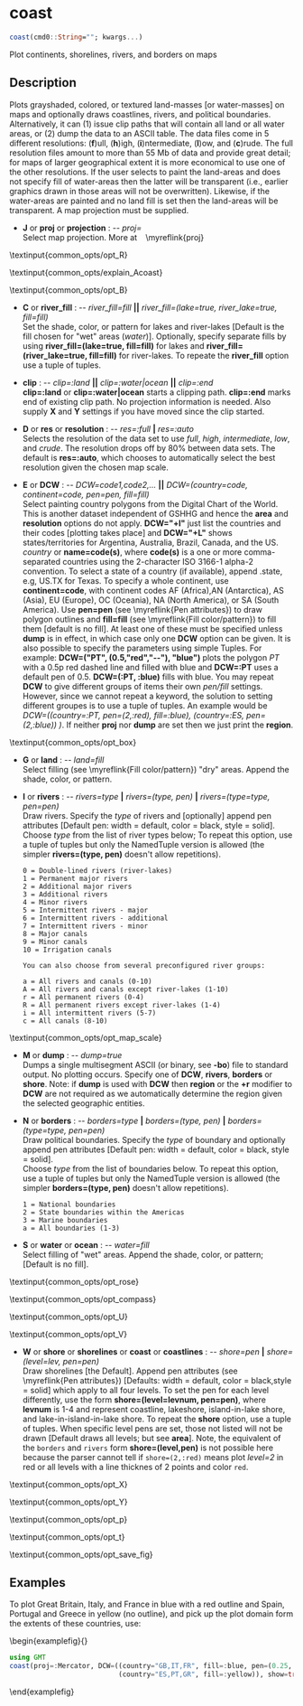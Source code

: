 # coast

```julia
coast(cmd0::String=""; kwargs...)
```

Plot continents, shorelines, rivers, and borders on maps

Description
-----------

Plots grayshaded, colored, or textured land-masses [or water-masses] on maps and optionally draws
coastlines, rivers, and political boundaries. Alternatively, it can (1) issue clip paths that will
contain all land or all water areas, or (2) dump the data to an ASCII table. The data files come in 5
different resolutions: (**f**)ull, (**h**)igh, (**i**)ntermediate, (**l**)ow, and (**c**)rude. The
full resolution files amount to more than 55 Mb of data and provide great detail; for maps of larger
geographical extent it is more economical to use one of the other resolutions. If the user selects to
paint the land-areas and does not specify fill of water-areas then the latter will be transparent
(i.e., earlier graphics drawn in those areas will not be overwritten). Likewise, if the water-areas are
painted and no land fill is set then the land-areas will be transparent. A map projection must be supplied.


- **J** or **proj** or **projection** : -- *proj=<parameters>*\
   Select map projection. More at ` ` \myreflink{proj}
<!-- \textinput{common_opts/opt_J} -->

\textinput{common_opts/opt_R}

\textinput{common_opts/explain_Acoast}

\textinput{common_opts/opt_B}

- **C** or **river\_fill** : -- *river\_fill=fill* **||** *river\_fill=(lake=true, river\_lake=true, fill=fill)*\
   Set the shade, color, or pattern for lakes and river-lakes [Default is the fill chosen for "wet" areas (*water*)]. Optionally, specify separate fills by using **river\_fill=(lake=true, fill=fill)** for lakes and **river\_fill=(river\_lake=true, fill=fill)** for river-lakes. To repeate the **river\_fill** option use a tuple of tuples.

- **clip** : -- *clip=:land* **||** *clip=:water|ocean* **||** *clip=:end*\
   **clip=:land** or **clip=:water|ocean** starts a clipping path. **clip=:end** marks end of existing clip path. No projection information is needed. Also supply **X** and **Y** settings if you have moved since the clip started.

- **D** or **res** or **resolution** : -- *res=:full* **|** *res=:auto*\
   Selects the resolution of the data set to use *full*, *high*, *intermediate*, *low*, and *crude*.
   The resolution drops off by 80% between data sets. The default is **res=:auto**, which chooses
   to automatically select the best resolution given the chosen map scale.

- **E** or **DCW** : -- *DCW=code1,code2,...* **||** *DCW=(country=code, continent=code, pen=pen, fill=fill)*\
   Select painting country polygons from the Digital Chart of the World. This is another dataset independent of GSHHG and hence the **area** and **resolution** options do not apply. **DCW="+l"** just list the countries and their codes [plotting takes place] and **DCW="+L"** shows states/territories for Argentina, Australia, Brazil, Canada, and the US. *country* or **name=code(s)**, where **code(s)** is a one or more comma-separated countries using the 2-character ISO 3166-1 alpha-2 convention. To select a state of a country (if available), append .state, e.g, US.TX for Texas. To specify a whole continent, use **continent=code**, with continent codes AF (Africa),AN (Antarctica), AS (Asia), EU (Europe), OC (Oceania), NA (North America), or SA (South America). Use **pen=pen** (see \myreflink{Pen attributes}) to draw polygon outlines and **fill=fill** (see \myreflink{Fill color/pattern}) to fill them [default is no fill]. At least one of these must be specified unless **dump** is in effect, in which case only one **DCW** option can be given. It is also possible to specify the parameters using simple Tuples. For example: **DCW=("PT", (0.5,"red","--"), "blue")** plots the polygon *PT* with a 0.5p red dashed line and filled with blue and **DCW=:PT** uses a default pen of 0.5. **DCW=(:PT, :blue)** fills with blue. You may repeat **DCW** to give different groups of items their own *pen/fill* settings. However, since we cannot repeat a keyword, the solution to setting different groupes is to use a tuple of tuples. An example would be *DCW=((country=:PT, pen=(2,:red), fill=:blue), (country=:ES, pen=(2,:blue)) )*. If neither **proj** nor **dump** are set then we just print the **region**.

\textinput{common_opts/opt_box}

- **G** or **land** : -- *land=fill*\
   Select filling (see \myreflink{Fill color/pattern}) "dry" areas. Append the shade, color, or pattern.

- **I** or **rivers** : -- *rivers=type* **|** *rivers=(type, pen)* **|** *rivers=(type=type, pen=pen)*\
   Draw rivers. Specify the *type* of rivers and [optionally] append pen attributes [Default pen: width = default, color = black, style = solid].\
   Choose *type* from the list of river types below; To repeat this option, use a tuple of tuples but only the NamedTuple version is allowed (the simpler **rivers=(type, pen)** doesn't allow repetitions).

      0 = Double-lined rivers (river-lakes)
      1 = Permanent major rivers
      2 = Additional major rivers
      3 = Additional rivers
      4 = Minor rivers
      5 = Intermittent rivers - major
      6 = Intermittent rivers - additional
      7 = Intermittent rivers - minor
      8 = Major canals
      9 = Minor canals
      10 = Irrigation canals

      You can also choose from several preconfigured river groups:

      a = All rivers and canals (0-10)
      A = All rivers and canals except river-lakes (1-10)
      r = All permanent rivers (0-4)
      R = All permanent rivers except river-lakes (1-4)
      i = All intermittent rivers (5-7)
      c = All canals (8-10)

\textinput{common_opts/opt_map_scale}

- **M** or **dump** : -- *dump=true*\
   Dumps a single multisegment ASCII (or binary, see **-bo**) file to standard output. No plotting occurs. Specify one of **DCW**, **rivers**, **borders** or **shore**. Note: if **dump** is used with **DCW** then **region** or the **+r** modifier to **DCW** are not required as we automatically determine the region given the selected geographic entities.

- **N** or **borders** : -- *borders=type* **|** *borders=(type, pen)* **|** *borders=(type=type, pen=pen)*\
   Draw political boundaries. Specify the *type* of boundary and optionally append pen attributes [Default pen: width = default, color = black, style = solid].\
   Choose *type* from the list of boundaries below. To repeat this option, use a tuple of tuples but only the NamedTuple version is allowed (the simpler **borders=(type, pen)** doesn't allow repetitions).

      1 = National boundaries
      2 = State boundaries within the Americas
      3 = Marine boundaries
      a = All boundaries (1-3)

- **S** or **water** or **ocean** : -- *water=fill*\
   Select filling of "wet" areas. Append the shade, color, or pattern;  [Default is no fill].

\textinput{common_opts/opt_rose}

\textinput{common_opts/opt_compass}

\textinput{common_opts/opt_U}

\textinput{common_opts/opt_V}

- **W** or **shore** or **shorelines** or **coast** or **coastlines** : -- *shore=pen* **|** *shore=(level=lev, pen=pen)*\
   Draw shorelines [the Default]. Append pen attributes (see \myreflink{Pen attributes}) [Defaults: width = default,
   color = black,style = solid] which apply to all four levels. To set the pen for each level differently, use the
   form **shore=(level=levnum, pen=pen)**, where **levnum** is 1-4 and represent coastline, lakeshore, island-in-lake
   shore, and lake-in-island-in-lake shore. To repeat the **shore** option, use a tuple of tuples. When specific
   level pens are set, those not listed will not be drawn [Default draws all levels; but see **area**].  Note, the
   equivalent of the `borders` and `rivers` form **shore=(level,pen)** is not possible here because the parser cannot
   tell if `shore=(2,:red)` means plot *level=2* in red or all levels with a line thicknes of 2 points and color `red`. 

\textinput{common_opts/opt_X}

\textinput{common_opts/opt_Y}

\textinput{common_opts/opt_p}

\textinput{common_opts/opt_t}

\textinput{common_opts/opt_save_fig}

Examples
--------

To plot Great Britain, Italy, and France in blue with a red outline and Spain, Portugal and Greece in yellow
(no outline), and pick up the plot domain form the extents of these countries, use:

\begin{examplefig}{}
```julia
using GMT
coast(proj=:Mercator, DCW=((country="GB,IT,FR", fill=:blue, pen=(0.25,:red)),
                           (country="ES,PT,GR", fill=:yellow)), show=true)
```
\end{examplefig}

